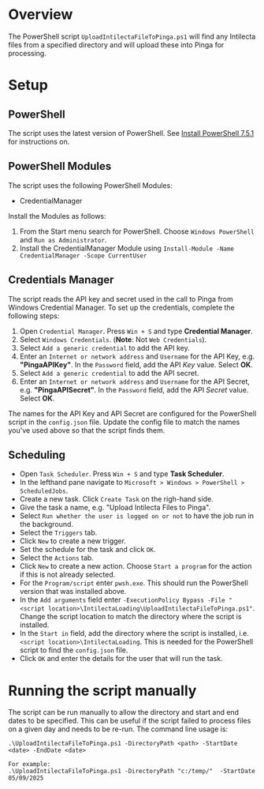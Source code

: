 # Overview
The PowerShell script `UploadIntilectaFileToPinga.ps1` will find any Intilecta files from a specified directory
and will upload these into Pinga for processing.

# Setup

## PowerShell
The script uses the latest version of PowerShell.  See [Install PowerShell 7.5.1](https://learn.microsoft.com/en-us/powershell/scripting/install/installing-powershell-on-windows?view=powershell-7.5) for instructions on. 

## PowerShell Modules
The script uses the following PowerShell Modules:
* CredentialManager

Install the Modules as follows:
1. From the Start menu search for PowerShell.  Choose `Windows PowerShell` and `Run as Administrator`.
2. Install the CredentialManager Module using `Install-Module -Name CredentialManager -Scope CurrentUser`

## Credentials Manager
The script reads the API key and secret used in the call to Pinga from Windows Credential Manager.  To set up the
credentials, complete the following steps:
1. Open `Credential Manager`.  Press `Win + S` and type <b>Credential Manager</b>.
2. Select `Windows Credentials`. (<b>Note</b>: Not `Web Credentials`).
3. Select `Add a generic credential` to add the API key.
4. Enter an `Internet or network address` and `Username` for the API Key, e.g. <b>"PingaAPIKey"</b>. In the `Password` field, add the API <i>Key</i> value.  Select <b>OK</b>.
5. Select `Add a generic credential` to add the API secret.
6. Enter an `Internet or network address` and `Username` for the API Secret, e.g. <b>"PingaAPISecret"</b>.  In the `Password` field, add the API <i>Secret</i> value.  Select <b>OK</b>.

The names for the API Key and API Secret are configured for the PowerShell script in the `config.json` file.  Update the config file to 
match the names you've used above so that the script finds them.

## Scheduling

- Open `Task Scheduler`.  Press `Win + S` and type <b>Task Scheduler</b>.
- In the lefthand pane navigate to `Microsoft > Windows > PowerShell > ScheduledJobs`.
- Create a new task. Click `Create Task` on the righ-hand side.
- Give the task a name, e.g. "Upload Intilecta Files to Pinga".
- Select `Run whether the user is logged on or not` to have the job run in the background.
- Select the `Triggers` tab.
- Click `New` to create a new trigger.
- Set the schedule for the task and click `OK`.
- Select the `Actions` tab.
- Click `New` to create a new action.  Choose `Start a program` for the action if this is not already selected.
- For the `Program/script` enter `pwsh.exe`.  This should run the PowerShell version that was installed above.
- In the `Add arguments` field enter `-ExecutionPolicy Bypass -File "<script location>\IntilectaLoading\UploadIntilectaFileToPinga.ps1"`.  Change
the script location to match the directory where the script is installed.
- In the `Start in` field, add the directory where the script is installed, i.e. `<script location>\IntilectaLoading`.  This is needed for the PowerShell script to find the `config.json` file.
- Click `OK` and enter the details for the user that will run the task.

# Running the script manually
The script can be run manually to allow the directory and start and end dates to be specified.  This can be useful if the script failed to 
process files on a given day and needs to be re-run.  The command line usage is:
```
.\UploadIntilectaFileToPinga.ps1 -DirectoryPath <path> -StartDate <date> -EndDate <date>

For example:
.\UploadIntilectaFileToPinga.ps1 -DirectoryPath "c:/temp/"  -StartDate 05/09/2025
```

